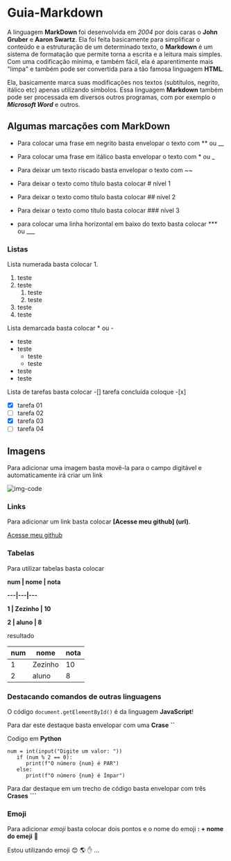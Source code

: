 # Guia-Markdown

A linguagem __MarkDown__ foi desenvolvida em *2004* por dois caras o **John Gruber** e __Aaron Swartz__.
Ela foi feita basicamente para simplificar o conteúdo e a estruturação de um determinado texto,
o **Markdown** é um sistema de formatação que permite torna a escrita e a leitura mais simples.
Com uma codificação mínima, e também fácil, ela é aparentimente mais "limpa"
e também pode ser convertida para a tão famosa linguagem **HTML**.

Ela, basicamente marca suas modificações nos textos (subtítulos, negrito, itálico etc) apenas utilizando símbolos.
Essa linguagem **Markdown** também pode ser processada em diversos outros programas, com por exemplo o __*Microsoft Word*__ e outros. 

## Algumas marcações com MarkDown

* Para colocar uma frase em negrito basta envelopar o texto com ** ou __

* Para colocar uma frase em itálico basta envelopar o texto com * ou _ 

* Para deixar um texto riscado basta envelopar o texto com ~~

* Para deixar o texto como título basta colocar # nível 1

* Para deixar o texto como título basta colocar ## nível 2

* Para deixar o texto como título basta colocar ### nível 3

* para colocar uma linha horizontal em baixo do texto basta colocar *** ou ___

### Listas

Lista numerada basta colocar 1.

1. teste
1. teste
   1. teste
   1. teste
1. teste
1. teste

Lista demarcada basta colocar * ou -

* teste
* teste
  * teste
  * teste
* teste
* teste

Lista de tarefas basta colocar -[] tarefa concluída coloque -[x]

- [x] tarefa 01
- [ ] tarefa 02
- [x] tarefa 03
- [ ] tarefa 04

## Imagens

Para adicionar uma imagem basta movê-la para o campo digitável
e automaticamente irá criar um link

![img-code](https://user-images.githubusercontent.com/109040443/179379799-35d7ec64-7b2c-432e-8f07-977ed190e854.jpg)

### Links

Para adicionar um link basta colocar **[Acesse meu github] (url)**.

[Acesse meu github](https://github.com/aleanrocha)

### Tabelas

Para utilizar tabelas basta colocar 

**num | nome | nota**

**---|---|---**

**1 | Zezinho | 10**

**2 | aluno | 8**


resultado 

num | nome | nota
---|---|---
1 | Zezinho | 10
2 | aluno | 8

### Destacando comandos de outras linguagens

O código `document.getElementById()` é da linguagem **JavaScript**!

Para dar este destaque basta envelopar com uma __Crase__ **``**

Codigo em **Python**

```
num = int(input("Digite um valor: "))
   if (num % 2 == 0):
      print(f"O número {num} é PAR")
   else:
      print(f"O número {num} é Ímpar")
 ```     
 
 Para dar destaque em um trecho de código basta envelopar com três **Crases** __```__
 
 ### Emoji
 
 Para adicionar _emoji_ basta colocar dois pontos e o nome do emoji **: + nome do emeji** 💛
 
 Estou utilizando emoji 😊 🌎 ✋
...
